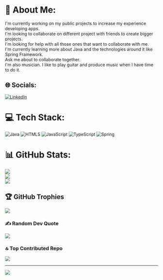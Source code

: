 # 💫 About Me:
I'm currently working on my public projects to increase my experience developing apps.<br>I'm looking to collaborate on different project with friends to create bigger projects.<br>I'm looking for help with all those ones that want to collaborate with me.<br>I'm currently learning more about Java and the technologies around it like Spring Framework.<br>Ask me about to collaborate together.<br>I'm also musician. I like to play guitar and produce music when I have time to do it.


## 🌐 Socials:
[![LinkedIn](https://img.shields.io/badge/LinkedIn-%230077B5.svg?logo=linkedin&logoColor=white)](https://linkedin.com/in/ismaelhl) 

# 💻 Tech Stack:
![Java](https://img.shields.io/badge/java-%23ED8B00.svg?style=for-the-badge&logo=openjdk&logoColor=white) ![HTML5](https://img.shields.io/badge/html5-%23E34F26.svg?style=for-the-badge&logo=html5&logoColor=white) ![JavaScript](https://img.shields.io/badge/javascript-%23323330.svg?style=for-the-badge&logo=javascript&logoColor=%23F7DF1E) ![TypeScript](https://img.shields.io/badge/typescript-%23007ACC.svg?style=for-the-badge&logo=typescript&logoColor=white) ![Spring](https://img.shields.io/badge/spring-%236DB33F.svg?style=for-the-badge&logo=spring&logoColor=white)
# 📊 GitHub Stats:
![](https://github-readme-stats.vercel.app/api?username=ismahl95&theme=synthwave&hide_border=false&include_all_commits=true&count_private=true)<br/>
![](https://github-readme-streak-stats.herokuapp.com/?user=ismahl95&theme=synthwave&hide_border=false)<br/>
![](https://github-readme-stats.vercel.app/api/top-langs/?username=ismahl95&theme=synthwave&hide_border=false&include_all_commits=true&count_private=true&layout=compact)

## 🏆 GitHub Trophies
![](https://github-profile-trophy.vercel.app/?username=ismahl95&theme=synthwave&no-frame=false&no-bg=true&margin-w=4)

### ✍️ Random Dev Quote
![](https://quotes-github-readme.vercel.app/api?type=horizontal&theme=radical)

### 🔝 Top Contributed Repo
![](https://github-contributor-stats.vercel.app/api?username=ismahl95&limit=5&theme=synthwave&combine_all_yearly_contributions=true)

---
[![](https://visitcount.itsvg.in/api?id=ismahl95&icon=2&color=11)](https://visitcount.itsvg.in)

<!-- Proudly created with GPRM ( https://gprm.itsvg.in ) -->
